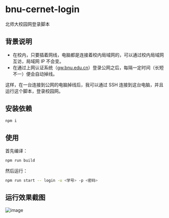 # bnu-cernet-login

北师大校园网登录脚本

## 背景说明

- 在校内，只要插着网线，电脑都是连接着校内局域网的，可以通过校内局域网互访，局域网 IP 不会变。
- 在通过上网认证系统（[gw.bnu.edu.cn](http://gw.bnu.edu.cn/)）登录公网之后，每隔一定时间（长短不一）便会自动掉线。

这样，在一台连接到公网的电脑掉线后，我可以通过 SSH 连接到这台电脑，并且运行这个脚本，登录校园网。

## 安装依赖

```bash
npm i
```

## 使用

首先编译：

```bash
npm run build
```

然后运行：

```bash
npm run start -- login -u <学号> -p <密码>
```

## 运行效果截图

![image](https://user-images.githubusercontent.com/6050869/136768678-e1556279-d167-41ca-b133-18aea59da462.png)
